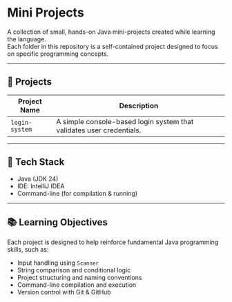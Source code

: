 # Mini Projects

A collection of small, hands-on Java mini-projects created while learning the language.  
Each folder in this repository is a self-contained project designed to focus on specific programming concepts.

---

## 📁 Projects

| Project Name   | Description                        |
|----------------|------------------------------------|
| `login-system` | A simple console-based login system that validates user credentials. |

---

## 📌 Tech Stack

- Java (JDK 24)
- IDE: IntelliJ IDEA
- Command-line (for compilation & running)

---

## 📚 Learning Objectives

Each project is designed to help reinforce fundamental Java programming skills, such as:

- Input handling using `Scanner`
- String comparison and conditional logic
- Project structuring and naming conventions
- Command-line compilation and execution
- Version control with Git & GitHub
